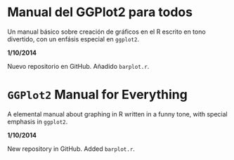 Manual del GGPlot2 para todos
=============

Un manual básico sobre creación de gráficos en el R escrito en tono divertido, con un enfásis especial en `ggplot2`.

**1/10/2014**

Nuevo repositorio en GitHub. Añadido `barplot.r`.

`GGPlot2` Manual for Everything
=============

A elemental manual about graphing in R written in a funny tone, with special emphasis in `ggplot2`.

**1/10/2014**

New repository in GitHub. Added `barplot.r`.
